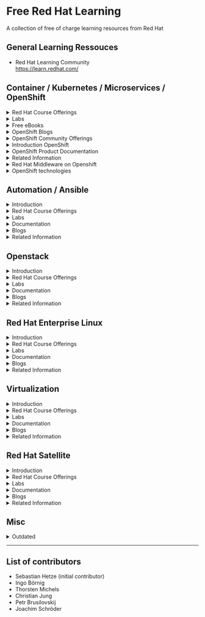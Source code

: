 Free Red Hat Learning
=====================
A collection of free of charge learning resources from Red Hat 



General Learning Ressouces
--------
  * Red Hat Learning Community<br>
  https://learn.redhat.com/



Container / Kubernetes / Microservices / OpenShift
---------
<details><summary> Red Hat Course Offerings
 </summary><p>

  * Deploying Containerized Applications Technical Overview (DO0080)<br>
  https://www.redhat.com/en/services/training/do080-deploying-containerized-applications-technical-overview

  * Developing Cloud-Native Applications with Microservices Architectures (DO0092)<br>
  https://www.redhat.com/en/services/training/do092-developing-cloud-native-applications-microservices-architectures

  * Red Hat Agile Integration Technical Overview (DO0040)<br>
  https://www.redhat.com/en/services/training/do040-red-hat-agile-integration-technical-overview

</p></details>


<details><summary> Labs
 </summary><p>

  * There is an interactive learning portal for OpenShift with lots of courses including online examples hosted in Katacoda<br>
  https://learn.openshift.com/<br>
  https://www.katacoda.com/openshift

  * Red Hat offers OpenShift trial with OpenShift Online (for developers) and a free test drive for operators<br>
  https://www.openshift.com/trial/

  * Kubernetes by Example<br>
  http://kubernetesbyexample.com/

  * Container and Cloud Native Roadshow Lab Deployment
    * OCP 4.1:<br>
    https://github.com/RedHat-Middleware-Workshops/cloud-native-workshop-v2-infra/tree/ocp-4.1

    * OCP 4.7:<br>
    https://github.com/redhat-cop/agnosticd/tree/development/ansible/roles/ocp4-workload-ccnrd

</p></details>


<details><summary> Free eBooks
 </summary><p>

  A complete list of free eBook offerings is available here: https://developers.redhat.com/ebooks

  * Kubernetes Patterns - Reusable Elements for Designing Cloud-Native Applications<br>
  https://developers.redhat.com/books/kubernetes-patterns

  * Microservices for Java Developers<br>
  https://developers.redhat.com/books/microservices-java-developers-hands-introduction-frameworks-and-containers

  * DevOps with OpenShift - Cloud Deployments Made Easy<br>
  https://developers.redhat.com/books/devops-openshift-cloud-deployments-made-easy

  * Knative Cookbook - Building Effective Serverless Applications with Kubernetes and OpenShift<br>
  https://developers.redhat.com/books/knative-cookbook

</p></details>


<details><summary> OpenShift Blogs
 </summary><p>

  * OpenShift Blog:<br>
  https://blog.openshift.com/

  * OpenShift Channel on YouTube with of stuff from OpenShift Commons<br>
  https://www.youtube.com/user/rhopenshift

  * OpenShift 4 AWS IPI Installation Getting Started Guide<br>
  https://keithtenzer.com/2021/01/18/openshift-4-aws-ipi-installation-getting-started-guide/

</p></details>


<details><summary> OpenShift Community Offerings
 </summary><p>

  * OpenShift Commons (Worldwide Community):<br>
  https://commons.openshift.org/

  * German OpenShift Anwender Community<br>
  https://www.openshift-anwender.de/

    * Erste Schritte mit OpenShift<br>
    https://www.openshift-anwender.de/was-ist-openshift/erste-schritte-mit-openshift/

    * Software Development mit OpenShift<br>
    https://www.openshift-anwender.de/was-ist-openshift/software-development-mit-openshift/

</p></details>


<details><summary> Introduction OpenShift
 </summary><p>

  * Every Red Hat Developer Subscription includes an individual OpenShift Subscription (free of charge)<br>
  https://developers.redhat.com/

  * The OpenShift website<br>
  https://www.openshift.com/

  * Red Hat OpenShift Overview Page<br>
  https://www.redhat.com/en/technologies/cloud-computing/openshift

  * Red Hat OpenShift Product Page<br>
  https://access.redhat.com/products/red-hat-openshift-container-platform#whatsnew

  * OpenShift Life Cycle:<br>
  https://access.redhat.com/support/policy/updates/openshift

  * OpenShift Life Cycle (non current versions):<br>
  https://access.redhat.com/support/policy/updates/openshift_noncurrent

</p></details>


<details><summary> OpenShift Product Documentation
 </summary><p>

  * The OpenShift documentation<br>
  https://docs.openshift.com/

  * Red Hat OpenShift Documentation<br>
  https://access.redhat.com/documentation/en-us/openshift_container_platform

</p></details>


<details><summary> Related Information
 </summary><p>

  * AI/ML on Openshift:<br>
  https://www.openshift.com/learn/topics/ai-ml

  * A layered approach to container and Kubernetes security<br>
  https://www.redhat.com/en/resources/layered-approach-security-detail

</p></details>


<details><summary>Red Hat Middleware on Openshift
 </summary><p>

  * Red Hat Runtimes:<br>
  https://www.redhat.com/en/products/runtimes

  * Red Hat Integration:<br>
  https://www.redhat.com/en/products/integration

  * Red Hat Business Rules and Automation:<br>
  https://www.redhat.com/en/products/process-automation

  * Red Hat Messaging:<br>
  https://www.redhat.com/en/technologies/jboss-middleware/amq

  * Red Hat AMQ Streams (Apache Kafka):<br>
  https://www.redhat.com/en/resources/amq-streams-datasheet

</p></details>


<details><summary>OpenShift technologies
 </summary><p>

  * Red Hat Service Mesh:<br>
  https://developers.redhat.com/topics/service-mesh/

  * Red Hat Serverless Technologies:<br>
  https://developers.redhat.com/topics/serverless-architecture/<br>
  https://www.redhat.com/en/topics/cloud-native-apps/what-is-serverless

  * OpenShift Reference Architectures:<br>
  https://www.openshift.com/learn/resources/reference-architectures

  * OpenShift Container Storage:<br>
  https://www.openshift.com/products/container-storage/<br>
  https://blog.openshift.com/introducing-openshift-container-storage-4-2/

  * Red Hat CodeReady Workstations (Eclipse Che, Web-IDE on OpenShift):<br>
  https://www.redhat.com/en/technologies/jboss-middleware/codeready-workspaces

  * Red Hat CodeReady Containers (All-in-one OpenShift):<br>
  https://developers.redhat.com/products/codeready-containers

  * Application Migration Toolkit:<br>
  https://developers.redhat.com/products/rhamt/overview

</p></details>



Automation / Ansible
-------
<details><summary> Introduction
 </summary><p>

</p></details>


<details><summary> Red Hat Course Offerings
 </summary><p>

  * Ansible Essentials: Simplicity in Automation Technical Overview (DO007)<br>
  https://www.redhat.com/en/services/training/do007-ansible-essentials-simplicity-automation-technical-overview

</p></details>


<details><summary> Labs
 </summary><p>

</p></details>


<details><summary> Documentation
 </summary><p>

</p></details>


<details><summary> Blogs
 </summary><p>

</p></details>


<details><summary> Related Information
 </summary><p>

</p></details>



Openstack
---------
<details><summary> Introduction
 </summary><p>

</p></details>


<details><summary> Red Hat Course Offerings
 </summary><p>

  * Red Hat OpenStack Technical Overview (CL010)<br>
  https://www.redhat.com/en/services/training/cl010-red-hat-openstack-technical-overview

</p></details>


<details><summary> Labs
 </summary><p>

</p></details>


<details><summary> Documentation
 </summary><p>

</p></details>


<details><summary> Blogs
 </summary><p>

</p></details>


<details><summary> Related Information
 </summary><p>

</p></details>



Red Hat Enterprise Linux
------------------------
<details><summary> Introduction
 </summary><p>

</p></details>


<details><summary> Red Hat Course Offerings
 </summary><p>

  * Red Hat Enterprise Linux Technical Overview (RH024)<br>
  https://www.redhat.com/en/services/training/rh024-red-hat-linux-technical-overview

</p></details>


<details><summary> Labs
 </summary><p>

</p></details>


<details><summary> Documentation
 </summary><p>

</p></details>


<details><summary> Blogs
 </summary><p>

</p></details>


<details><summary> Related Information
 </summary><p>

</p></details>



Virtualization
--------------
<details><summary> Introduction
 </summary><p>

</p></details>


<details><summary> Red Hat Course Offerings
 </summary><p>

  * Virtualization and Infrastructure Migration Technical Overview (RH018)<br>
  https://www.redhat.com/en/services/training/rh018-virtualization-and-infrastructure-migration-technical-overview

</p></details>


<details><summary> Labs
 </summary><p>

</p></details>


<details><summary> Documentation
 </summary><p>

</p></details>


<details><summary> Blogs
 </summary><p>

</p></details>


<details><summary> Related Information
 </summary><p>

</p></details>



Red Hat Satellite
-----------------
<details><summary> Introduction
 </summary><p>

</p></details>


<details><summary> Red Hat Course Offerings
 </summary><p>

  * Red Hat Satellite Technical Overview (RH053)<br>
  https://www.redhat.com/en/services/training/rh053-red-hat-satellite-technical-overview

</p></details>


<details><summary> Labs
 </summary><p>

</p></details>


<details><summary> Documentation
 </summary><p>

</p></details>


<details><summary> Blogs
 </summary><p>

</p></details>


<details><summary> Related Information
 </summary><p>

</p></details>



Misc
--------
<details><summary>Outdated</summary><p>

Application Development in the Cloud Workshop
https://appdevcloudworkshop.gitlab.io/#/

Red Hat Developer Subscription includes OpenShift Container Development Kit
https://developers.redhat.com/products/cdk/overview/

Democentral OpenShift Install
https://github.com/redhatdemocentral/ocp-install-demo

Democentral CoolStore Demo
https://github.com/redhatdemocentral/rhcs-coolstore-demo

Video Recordings from Red Hat Summit 2018
OpenShift roadmap: You won't believe what's next
https://www.youtube.com/watch?v=1AelNjx6BB4&t=0s&index=36&list=PLEGSLwUsxfEgT4XEohmRe_JB6MBnmLfBh

Container Linux and Red Hat Enterprise Linux: The road ahead
https://www.youtube.com/watch?v=LJOm4JbF4eQ&t=0s&index=47&list=PLEGSLwUsxfEgT4XEohmRe_JB6MBnmLfBh

Container Native Storage and Red Hat Gluster Roadmap
https://www.youtube.com/watch?v=XipQHFYl4OU&t=0s&index=1&list=PLEGSLwUsxfEgT4XEohmRe_JB6MBnmLfBh

The Day-2 guide to successful management of applications on Red Hat OpenShift
https://www.youtube.com/watch?v=KCnrZ8WwEKE&t=0s&index=15&list=PLEGSLwUsxfEgT4XEohmRe_JB6MBnmLfBh

OpenShift for Operations
https://www.youtube.com/watch?v=nBXALsqs1RA&t=0s&index=94&list=PLEGSLwUsxfEgT4XEohmRe_JB6MBnmLfBh

Next-generation tools for container techology
https://www.youtube.com/watch?v=msdaf3lBOn0&t=0s&index=23&list=PLEGSLwUsxfEgT4XEohmRe_JB6MBnmLfBh

Best practices for OpenShift HA deployment field experience
https://www.youtube.com/watch?v=Uw9juxXVHFE&t=0s&index=30&list=PLEGSLwUsxfEgT4XEohmRe_JB6MBnmLfBh

Network security for apps on OpenShift
https://www.youtube.com/watch?v=dkPYdSs4EaA&t=0s&index=33&list=PLEGSLwUsxfEgT4XEohmRe_JB6MBnmLfBh

Kubernetes and the platform of the future
https://www.youtube.com/watch?v=YAFKlOB8vBw&t=0s&index=40&list=PLEGSLwUsxfEgT4XEohmRe_JB6MBnmLfBh

Intelligent applications on OpenShift from prototype to production
https://www.youtube.com/watch?v=ofm9cv18geo&t=0s&index=49&list=PLEGSLwUsxfEgT4XEohmRe_JB6MBnmLfBh

Automated legacy app containerization with Red Hat OpenShift & Red Hat Application Migration Toolkit
https://www.youtube.com/watch?v=N2vuiQszvsI&t=0s&index=62&list=PLEGSLwUsxfEgT4XEohmRe_JB6MBnmLfBh

Introducing OpenShift.io end-to-end cloud-native development made easy
https://www.youtube.com/watch?v=UxRDHpz5pg0&t=0s&index=63&list=PLEGSLwUsxfEgT4XEohmRe_JB6MBnmLfBh

5 new high-performance features in Red Hat OpenShift
https://www.youtube.com/watch?v=jQiunrnlna8&t=0s&index=67&list=PLEGSLwUsxfEgT4XEohmRe_JB6MBnmLfBh

The DevOps opportunity: Balancing security and velocity
https://www.youtube.com/watch?v=yhcXZ1bjsuk&t=0s&index=82&list=PLEGSLwUsxfEgT4XEohmRe_JB6MBnmLfBh

Culture-as-a-Service: Managing teams building microservices
https://www.youtube.com/watch?v=m0DMZRTKGe4&t=0s&index=85&list=PLEGSLwUsxfEgT4XEohmRe_JB6MBnmLfBh

Eclipse Che for developer teams on Red Hat OpenShift
https://www.youtube.com/watch?v=UZSKlG0wkGc&t=0s&index=89&list=PLEGSLwUsxfEgT4XEohmRe_JB6MBnmLfBh

OpenShift service mesh on multicloud environments
https://www.youtube.com/watch?v=3Etglg2lrGo&t=0s&index=101&list=PLEGSLwUsxfEgT4XEohmRe_JB6MBnmLfBh

AppAgile from Deutsche Telekom: Managed cloud sercices on OpenShift
https://www.youtube.com/watch?v=lMSJ6cmHDmI&t=0s&index=20&list=PLEGSLwUsxfEgT4XEohmRe_JB6MBnmLfBh

TechRepublic Article: 5 key takeaways from Red Hat Summit 2018
https://www.techrepublic.com/article/5-key-takeaways-from-red-hat-summit-2018/

</p></details>


---

List of contributors
--------------------
* Sebastian Hetze (initial contributor)
* Ingo Börnig
* Thorsten Michels
* Christian Jung
* Petr Brusilovskij
* Joachim Schröder
